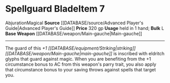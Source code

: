 ﻿---
base_item: '[[DATABASE/weapon/Main-gauche|Main-gauche]]'
bulk: L
id: '746'
item_category: Weapons
item_subcategory: Specific Magic Weapons
level: '7'
name: Spellguard Blade
price: 320 gp
rarity: Common
school: Abjuration
source: '[[DATABASE/source/Advanced Player''s Guide|Advanced Player''s Guide]]'
trait:
- '[[DATABASE/trait/Abjuration|Abjuration]]'
- '[[DATABASE/trait/Magical|Magical]]'
type: Item
usage: held in 1 hand

---
# Spellguard Blade<span class="item-type">Item 7</span>

<span class="item-trait">Abjuration</span><span class="item-trait">Magical</span>
**Source** [[DATABASE/source/Advanced Player's Guide|Advanced Player's Guide]] 
**Price** 320 gp
**Usage** held in 1 hand; **Bulk** L
**Base Weapon** [[DATABASE/weapon/Main-gauche|Main-gauche]]

---
The guard of this _+1 [[DATABASE/equipment/Striking|striking]] [[DATABASE/weapon/Main-gauche|main-gauche]]_ is inscribed with eldritch glyphs that guard against magic. When you are benefiting from the +1 circumstance bonus to AC from this weapon's parry trait, you also apply that circumstance bonus to your saving throws against spells that target you.